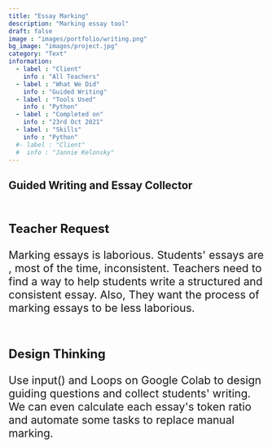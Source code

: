 ```yaml
---
title: "Essay Marking"
description: "Marking essay tool"
draft: false
image : "images/portfolio/writing.png"
bg_image: "images/project.jpg"
category: "Text"
information:
  - label : "Client"
    info : "All Teachers"
  - label : "What We Did"
    info : "Guided Writing"
  - label : "Tools Used"
    info : "Python"
  - label : "Completed on"
    info : "23rd Oct 2021"
  - label : "Skills"
    info : "Python"
  #- label : "Client"
  #  info : "Jannie Kelonsky"
---
```


## Guided Writing and Essay Collector

<br/><p style="font-size:18pt"><b>Teacher Request</b></p>
<p style="font-size:16pt">Marking essays is laborious. Students' essays are , most of the time, inconsistent. Teachers need to find a way to help students write a structured and consistent essay. Also, They want the process of marking essays to be less laborious.</p>
<br/><p style="font-size:18pt"><b>Design Thinking</b></p>
<p style="font-size:16pt">Use input() and Loops on Google Colab to design guiding questions and collect students' writing. We can even calculate each essay's token ratio and automate some tasks to replace manual marking.</p>
